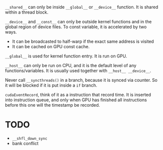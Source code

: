 `__shared__` can only be inside `__global__` or `__device__` function. It is shared within a thread block.

`__device__` and `__const__` can only be outside kernel functions and in the global region of device files. To const variable, it is accelerated by two ways.
- It can be broadcasted to half-warp if the exact same address is visited
- It can be cached on GPU const cache.

`__global__` is used for kernel function entry. It is run on GPU.

`__host__` can only be run on CPU, and it is the default level of any functions/variables. It is usually used together with `__host__ __device__`.

Never call `__syncthreads()` in a branch, because it is synced via counter. So it will be blocked if it is put inside a `if` branch.

`cudaEventRecord`, think of it as a instruction that record time. It is inserted into instruction queue, and only when GPU has finished all instructions before this one will the timestamp be recorded.

# TODO
- `__shfl_down_sync`
- bank conflict